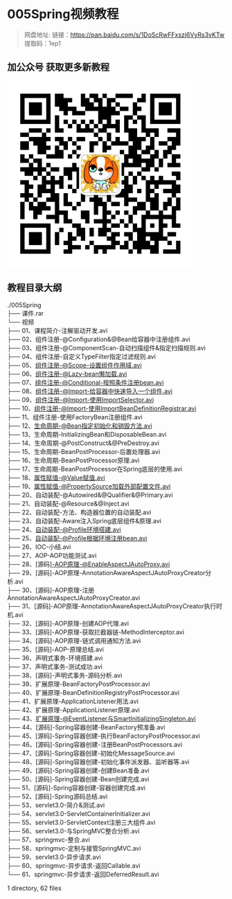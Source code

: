 # 005Spring视频教程

> 网盘地址: 链接：https://pan.baidu.com/s/1DoScRwFFxszj6VyRs3vKTw 提取码：1ep1

## 加公众号 获取更多新教程
 ![](assets/vxlogo.jpg)
## 教程目录大纲
./005Spring  
├── 课件.rar  
└── 视频  
    ├── 01、课程简介-注解驱动开发.avi  
    ├── 02、组件注册-@Configuration&@Bean给容器中注册组件.avi  
    ├── 03、组件注册-@ComponentScan-自动扫描组件&指定扫描规则.avi  
    ├── 04、组件注册-自定义TypeFilter指定过滤规则.avi  
    ├── 05、组件注册-@Scope-设置组件作用域.avi  
    ├── 06、组件注册-@Lazy-bean懒加载.avi  
    ├── 07、组件注册-@Conditional-按照条件注册bean.avi  
    ├── 08、组件注册-@Import-给容器中快速导入一个组件.avi  
    ├── 09、组件注册-@Import-使用ImportSelector.avi  
    ├── 10、组件注册-@Import-使用ImportBeanDefinitionRegistrar.avi  
    ├── 11、组件注册-使用FactoryBean注册组件.avi  
    ├── 12、生命周期-@Bean指定初始化和销毁方法.avi  
    ├── 13、生命周期-InitializingBean和DisposableBean.avi  
    ├── 14、生命周期-@PostConstruct&@PreDestroy.avi  
    ├── 15、生命周期-BeanPostProcessor-后置处理器.avi  
    ├── 16、生命周期-BeanPostProcessor原理.avi  
    ├── 17、生命周期-BeanPostProcessor在Spring底层的使用.avi  
    ├── 18、属性赋值-@Value赋值.avi  
    ├── 19、属性赋值-@PropertySource加载外部配置文件.avi  
    ├── 20、自动装配-@Autowired&@Qualifier&@Primary.avi  
    ├── 21、自动装配-@Resource&@Inject.avi  
    ├── 22、自动装配-方法、构造器位置的自动装配.avi  
    ├── 23、自动装配-Aware注入Spring底层组件&原理.avi  
    ├── 24、自动装配-@Profile环境搭建.avi  
    ├── 25、自动装配-@Profile根据环境注册bean.avi  
    ├── 26、IOC-小结.avi  
    ├── 27、AOP-AOP功能测试.avi  
    ├── 28、[源码]-AOP原理-@EnableAspectJAutoProxy.avi  
    ├── 29、[源码]-AOP原理-AnnotationAwareAspectJAutoProxyCreator分析.avi  
    ├── 30、[源码]-AOP原理-注册AnnotationAwareAspectJAutoProxyCreator.avi  
    ├── 31、[源码]-AOP原理-AnnotationAwareAspectJAutoProxyCreator执行时机.avi  
    ├── 32、[源码]-AOP原理-创建AOP代理.avi  
    ├── 33、[源码]-AOP原理-获取拦截器链-MethodInterceptor.avi  
    ├── 34、[源码]-AOP原理-链式调用通知方法.avi  
    ├── 35、[源码]-AOP-原理总结.avi  
    ├── 36、声明式事务-环境搭建.avi  
    ├── 37、声明式事务-测试成功.avi  
    ├── 38、[源码]-声明式事务-源码分析.avi  
    ├── 39、扩展原理-BeanFactoryPostProcessor.avi  
    ├── 40、扩展原理-BeanDefinitionRegistryPostProcessor.avi  
    ├── 41、扩展原理-ApplicationListener用法.avi  
    ├── 42、扩展原理-ApplicationListener原理.avi  
    ├── 43、扩展原理-@EventListener与SmartInitializingSingleton.avi  
    ├── 44、[源码]-Spring容器创建-BeanFactory预准备.avi  
    ├── 45、[源码]-Spring容器创建-执行BeanFactoryPostProcessor.avi  
    ├── 46、[源码]-Spring容器创建-注册BeanPostProcessors.avi  
    ├── 47、[源码]-Spring容器创建-初始化MessageSource.avi  
    ├── 48、[源码]-Spring容器创建-初始化事件派发器、监听器等.avi  
    ├── 49、[源码]-Spring容器创建-创建Bean准备.avi  
    ├── 50、[源码]-Spring容器创建-Bean创建完成.avi  
    ├── 51、[源码]-Spring容器创建-容器创建完成.avi  
    ├── 52、[源码]-Spring源码总结.avi  
    ├── 53、servlet3.0-简介&测试.avi  
    ├── 54、servlet3.0-ServletContainerInitializer.avi  
    ├── 55、servlet3.0-ServletContext注册三大组件.avi  
    ├── 56、servlet3.0-与SpringMVC整合分析.avi  
    ├── 57、springmvc-整合.avi  
    ├── 58、springmvc-定制与接管SpringMVC.avi  
    ├── 59、servlet3.0-异步请求.avi  
    ├── 60、springmvc-异步请求-返回Callable.avi  
    └── 61、springmvc-异步请求-返回DeferredResult.avi  
  
1 directory, 62 files  
